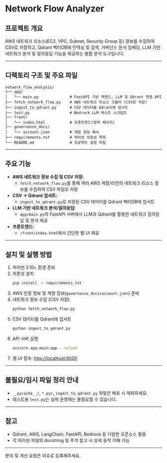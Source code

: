 # Network Flow Analyzer

## 프로젝트 개요

AWS 네트워크 리소스(EC2, VPC, Subnet, Security Group 등) 정보를 수집하여 CSV로 저장하고, Qdrant 벡터DB에 인덱싱 및 검색, 거버넌스 문서 임베딩, LLM 기반 네트워크 분석 및 질의응답 기능을 제공하는 통합 분석 도구입니다.

---

## 디렉토리 구조 및 주요 파일

```
network_flow_analysis/
├── app/
│   └── main.py              # FastAPI 기반 백엔드, LLM 및 Qdrant 연동 API
├── fetch_network_flow.py    # AWS 네트워크 리소스 크롤러 (CSV로 저장)
├── ingest_to_qdrant.py      # CSV 데이터를 Qdrant에 업서트
├── test.py                  # Bedrock LLM 테스트 스크립트
├── front/
│   └── index.html           # 프론트엔드(정적 페이지)
├── governance_docs/
│   └── account.json         # 계정 정보 예시
├── requirements.txt         # 파이썬 의존성 목록
└── README.md                # 프로젝트 설명 파일
```

---

## 주요 기능

- **AWS 네트워크 정보 수집 및 CSV 저장:**
  - `fetch_network_flow.py`를 통해 여러 AWS 계정/리전의 네트워크 리소스 정보를 수집하여 CSV 파일로 저장
- **CSV → Qdrant 업서트:**
  - `ingest_to_qdrant.py`로 저장된 CSV 데이터를 Qdrant 벡터DB에 업서트
- **LLM 기반 네트워크 분석/질의응답:**
  - `app/main.py`의 FastAPI 서버에서 LLM과 Qdrant를 활용한 네트워크 질의응답 및 분석 제공
- **프론트엔드:**
  - `/front/index.html`에서 간단한 웹 UI 제공

---

## 설치 및 실행 방법

1. 파이썬 3.10+ 환경 준비
2. 의존성 설치
   ```bash
   pip install -r requirements.txt
   ```
3. AWS 인증 정보 및 계정 정보(`governance_docs/account.json`) 준비
4. 네트워크 정보 수집 (CSV 저장)
   ```bash
   python fetch_network_flow.py
   ```
5. CSV 데이터를 Qdrant에 업서트
   ```bash
   python ingest_to_qdrant.py
   ```
6. API 서버 실행
   ```bash
   uvicorn app.main:app --reload
   ```
7. 웹 UI 접속: [http://localhost:8000](http://localhost:8000)

---

## 불필요/임시 파일 정리 안내
- `__pycache__/`, `*.pyc`, `ingest_to_qdrant.py` 파일은 배포 시 제외하세요.
- 테스트용 `test.py`는 실제 운영에는 불필요할 수 있습니다.

---

## 참고
- Qdrant, AWS, LangChain, FastAPI, Bedrock 등 다양한 오픈소스 활용
- 각 파이썬 파일의 docstring 및 주석 참고 시 상세 동작 이해 가능

---

문의 및 개선 요청은 이슈로 등록해주세요.
